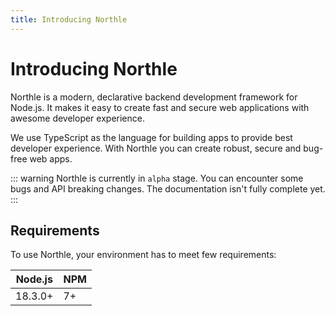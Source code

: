 ```yaml
---
title: Introducing Northle
---
```


# Introducing Northle

Northle is a modern, declarative backend development framework for Node.js. It makes it easy to create fast and secure web applications with awesome developer experience.

We use TypeScript as the language for building apps to provide best developer experience. With Northle you can create robust, secure and bug-free web apps.

::: warning
Northle is currently in `alpha` stage. You can encounter some bugs and API breaking changes. The documentation isn't fully complete yet.
:::

## Requirements

To use Northle, your environment has to meet few requirements:

| Node.js       | NPM          |
| ------------- | ------------ |
| 18.3.0+       | 7+           |
